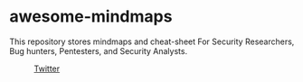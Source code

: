 # awesome-mindmaps
This repository stores mindmaps and cheat-sheet For Security Researchers, Bug hunters, Pentesters, and Security Analysts.

&nbsp;&nbsp;&nbsp;&nbsp;&nbsp;&nbsp;&nbsp;&nbsp;&nbsp;&nbsp; [Twitter](https://www.twitter.com/x0rby7ee)
